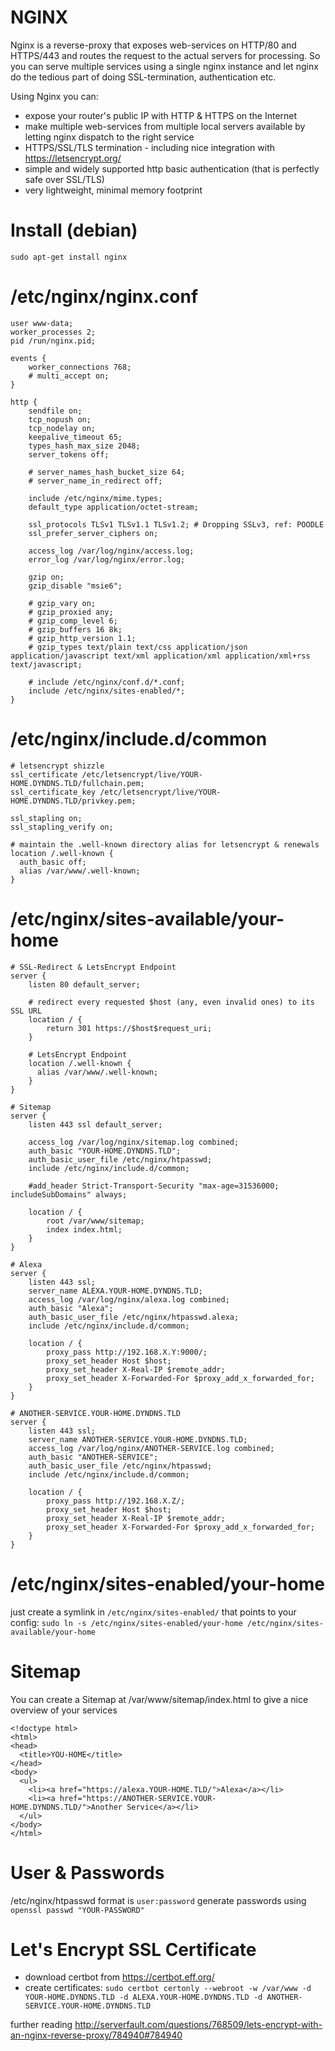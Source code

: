 # NGINX
Nginx is a reverse-proxy that exposes web-services on HTTP/80 and HTTPS/443 and routes the request to the actual servers for processing.
So you can serve multiple services using a single nginx instance and let nginx do the tedious part of doing SSL-termination, authentication etc.

Using Nginx you can:
- expose your router's public IP with HTTP & HTTPS on the Internet
- make multiple web-services from multiple local servers available by letting nginx dispatch to the right service
- HTTPS/SSL/TLS termination - including nice integration with https://letsencrypt.org/
- simple and widely supported http basic authentication (that is perfectly safe over SSL/TLS)
- very lightweight, minimal memory footprint

# Install (debian)
`sudo apt-get install nginx`

# /etc/nginx/nginx.conf
```
user www-data;
worker_processes 2;
pid /run/nginx.pid;

events {
	worker_connections 768;
	# multi_accept on;
}

http {
	sendfile on;
	tcp_nopush on;
	tcp_nodelay on;
	keepalive_timeout 65;
	types_hash_max_size 2048;
	server_tokens off;

	# server_names_hash_bucket_size 64;
	# server_name_in_redirect off;

	include /etc/nginx/mime.types;
	default_type application/octet-stream;

	ssl_protocols TLSv1 TLSv1.1 TLSv1.2; # Dropping SSLv3, ref: POODLE
	ssl_prefer_server_ciphers on;

	access_log /var/log/nginx/access.log;
	error_log /var/log/nginx/error.log;

	gzip on;
	gzip_disable "msie6";

	# gzip_vary on;
	# gzip_proxied any;
	# gzip_comp_level 6;
	# gzip_buffers 16 8k;
	# gzip_http_version 1.1;
	# gzip_types text/plain text/css application/json application/javascript text/xml application/xml application/xml+rss text/javascript;

	# include /etc/nginx/conf.d/*.conf;
	include /etc/nginx/sites-enabled/*;
}
```

# /etc/nginx/include.d/common
```
# letsencrypt shizzle
ssl_certificate /etc/letsencrypt/live/YOUR-HOME.DYNDNS.TLD/fullchain.pem;
ssl_certificate_key /etc/letsencrypt/live/YOUR-HOME.DYNDNS.TLD/privkey.pem;

ssl_stapling on;
ssl_stapling_verify on;

# maintain the .well-known directory alias for letsencrypt & renewals
location /.well-known {
  auth_basic off;
  alias /var/www/.well-known;
}
```

# /etc/nginx/sites-available/your-home
```
# SSL-Redirect & LetsEncrypt Endpoint
server {
	listen 80 default_server;

	# redirect every requested $host (any, even invalid ones) to its SSL URL
	location / {
		return 301 https://$host$request_uri;
	}

	# LetsEncrypt Endpoint
	location /.well-known {
	  alias /var/www/.well-known;
	}
}

# Sitemap
server {
	listen 443 ssl default_server;

	access_log /var/log/nginx/sitemap.log combined;
	auth_basic "YOUR-HOME.DYNDNS.TLD";
	auth_basic_user_file /etc/nginx/htpasswd;
	include /etc/nginx/include.d/common;

	#add_header Strict-Transport-Security "max-age=31536000; includeSubDomains" always;

	location / {
		root /var/www/sitemap;
		index index.html;
	}
}

# Alexa
server {
	listen 443 ssl;
	server_name ALEXA.YOUR-HOME.DYNDNS.TLD;
	access_log /var/log/nginx/alexa.log combined;
	auth_basic "Alexa";
	auth_basic_user_file /etc/nginx/htpasswd.alexa;
	include /etc/nginx/include.d/common;

	location / {
		proxy_pass http://192.168.X.Y:9000/;
		proxy_set_header Host $host;
		proxy_set_header X-Real-IP $remote_addr;
		proxy_set_header X-Forwarded-For $proxy_add_x_forwarded_for;
	}
}

# ANOTHER-SERVICE.YOUR-HOME.DYNDNS.TLD
server {
	listen 443 ssl;
	server_name ANOTHER-SERVICE.YOUR-HOME.DYNDNS.TLD;
	access_log /var/log/nginx/ANOTHER-SERVICE.log combined;
	auth_basic "ANOTHER-SERVICE";
	auth_basic_user_file /etc/nginx/htpasswd;
	include /etc/nginx/include.d/common;

	location / {
		proxy_pass http://192.168.X.Z/;
		proxy_set_header Host $host;
		proxy_set_header X-Real-IP $remote_addr;
		proxy_set_header X-Forwarded-For $proxy_add_x_forwarded_for;
	}
}
```

# /etc/nginx/sites-enabled/your-home
just create a symlink in `/etc/nginx/sites-enabled/` that points to your config:
`sudo ln -s /etc/nginx/sites-enabled/your-home /etc/nginx/sites-available/your-home`

# Sitemap
You can create a Sitemap at /var/www/sitemap/index.html to give a nice overview of your services
```
<!doctype html>
<html>
<head>
  <title>YOU-HOME</title>
</head>
<body>
  <ul>
    <li><a href="https://alexa.YOUR-HOME.TLD/">Alexa</a></li>
    <li><a href="https://ANOTHER-SERVICE.YOUR-HOME.DYNDNS.TLD/">Another Service</a></li>
  </ul>
</body>
</html>
```

# User & Passwords
/etc/nginx/htpasswd
format is `user:password`
generate passwords using `openssl passwd "YOUR-PASSWORD"`

# Let's Encrypt SSL Certificate
- download certbot from https://certbot.eff.org/
- create certificates: `sudo certbot certonly --webroot -w /var/www -d YOUR-HOME.DYNDNS.TLD -d ALEXA.YOUR-HOME.DYNDNS.TLD -d ANOTHER-SERVICE.YOUR-HOME.DYNDNS.TLD`

further reading http://serverfault.com/questions/768509/lets-encrypt-with-an-nginx-reverse-proxy/784940#784940
